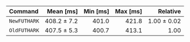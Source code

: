 | Command | Mean [ms] | Min [ms] | Max [ms] | Relative |
|:---|---:|---:|---:|---:|
| `NewFUTHARK` | 408.2 ± 7.2 | 401.0 | 421.8 | 1.00 ± 0.02 |
| `OldFUTHARK` | 407.5 ± 5.3 | 400.7 | 413.1 | 1.00 |
